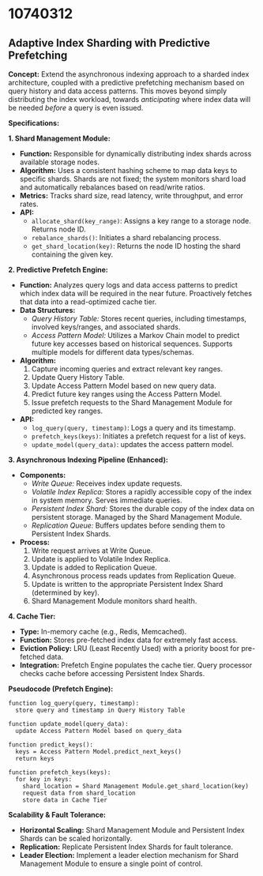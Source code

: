 # 10740312

## Adaptive Index Sharding with Predictive Prefetching

**Concept:** Extend the asynchronous indexing approach to a sharded index architecture, coupled with a predictive prefetching mechanism based on query history and data access patterns. This moves beyond simply distributing the index workload, towards *anticipating* where index data will be needed *before* a query is even issued.

**Specifications:**

**1. Shard Management Module:**

*   **Function:** Responsible for dynamically distributing index shards across available storage nodes.
*   **Algorithm:** Uses a consistent hashing scheme to map data keys to specific shards.  Shards are not fixed; the system monitors shard load and automatically rebalances based on read/write ratios.
*   **Metrics:** Tracks shard size, read latency, write throughput, and error rates.
*   **API:**
    *   `allocate_shard(key_range)`: Assigns a key range to a storage node. Returns node ID.
    *   `rebalance_shards()`: Initiates a shard rebalancing process.
    *   `get_shard_location(key)`: Returns the node ID hosting the shard containing the given key.

**2. Predictive Prefetch Engine:**

*   **Function:** Analyzes query logs and data access patterns to predict which index data will be required in the near future.  Proactively fetches that data into a read-optimized cache tier.
*   **Data Structures:**
    *   *Query History Table:* Stores recent queries, including timestamps, involved keys/ranges, and associated shards.
    *   *Access Pattern Model:*  Utilizes a Markov Chain model to predict future key accesses based on historical sequences.  Supports multiple models for different data types/schemas.
*   **Algorithm:**
    1.  Capture incoming queries and extract relevant key ranges.
    2.  Update Query History Table.
    3.  Update Access Pattern Model based on new query data.
    4.  Predict future key ranges using the Access Pattern Model.
    5.  Issue prefetch requests to the Shard Management Module for predicted key ranges.
*   **API:**
    *   `log_query(query, timestamp)`: Logs a query and its timestamp.
    *   `prefetch_keys(keys)`: Initiates a prefetch request for a list of keys.
    *    `update_model(query_data)`: updates the access pattern model.

**3. Asynchronous Indexing Pipeline (Enhanced):**

*   **Components:**
    *   *Write Queue:*  Receives index update requests.
    *   *Volatile Index Replica:*  Stores a rapidly accessible copy of the index in system memory.  Serves immediate queries.
    *   *Persistent Index Shard:* Stores the durable copy of the index data on persistent storage.  Managed by the Shard Management Module.
    *   *Replication Queue:* Buffers updates before sending them to Persistent Index Shards.
*   **Process:**
    1.  Write request arrives at Write Queue.
    2.  Update is applied to Volatile Index Replica.
    3.  Update is added to Replication Queue.
    4.  Asynchronous process reads updates from Replication Queue.
    5.  Update is written to the appropriate Persistent Index Shard (determined by key).
    6.   Shard Management Module monitors shard health.

**4. Cache Tier:**

*   **Type:**  In-memory cache (e.g., Redis, Memcached).
*   **Function:**  Stores pre-fetched index data for extremely fast access.
*   **Eviction Policy:**  LRU (Least Recently Used) with a priority boost for pre-fetched data.
*    **Integration:** Prefetch Engine populates the cache tier.  Query processor checks cache before accessing Persistent Index Shards.

**Pseudocode (Prefetch Engine):**

```
function log_query(query, timestamp):
  store query and timestamp in Query History Table

function update_model(query_data):
  update Access Pattern Model based on query_data

function predict_keys():
  keys = Access Pattern Model.predict_next_keys()
  return keys

function prefetch_keys(keys):
  for key in keys:
    shard_location = Shard Management Module.get_shard_location(key)
    request data from shard_location
    store data in Cache Tier
```

**Scalability & Fault Tolerance:**

*   **Horizontal Scaling:**  Shard Management Module and Persistent Index Shards can be scaled horizontally.
*   **Replication:**  Replicate Persistent Index Shards for fault tolerance.
*   **Leader Election:** Implement a leader election mechanism for Shard Management Module to ensure a single point of control.